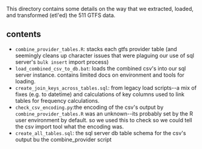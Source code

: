This directory contains some details on the way that we extracted, loaded, and transformed (etl'ed) the 511 GTFS data.  

## contents   

- `combine_provider_tables.R`: stacks each gtfs provider table (and seemingly cleans up character issues that were plaguing our use of sql server's `bulk insert` import process)   
- `load_combined_csv_to_db.bat`: loads the combined csv's into our sql server instance. contains limited docs on environment and tools for loading.      
- `create_join_keys_across_tables.sql`: from legacy load scripts--a mix of fixes (e.g. to datetime) and calculations of key columns used to link tables for frequency calculations.           
- `check_csv_encoding.py`:the encoding of the csv's output by `combine_provider_tables.R` was an unknown--its probably set by the R user environment by default. so we used this to check so we could tell the csv import tool what the encoding was.  
- `create_all_tables.sql`: the sql server db table schema for the csv's output bu the combine_provider script  